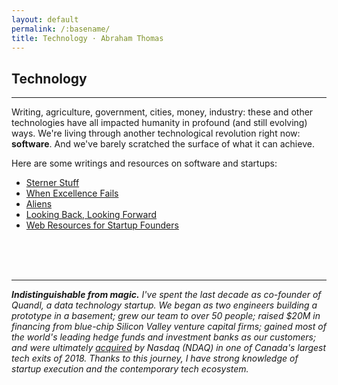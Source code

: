 ```yaml
---
layout: default
permalink: /:basename/
title: Technology · Abraham Thomas
---
```


## Technology

----

Writing, agriculture, government, cities, money, industry: these and other technologies have all impacted humanity in profound (and still evolving) ways.  We're living through another technological revolution right now: **software**.  And we've barely scratched the surface of what it can achieve.

Here are some writings and resources on software and startups: 

* [Sterner Stuff](/sterner-stuff)  
* [When Excellence Fails](/when-excellence-fails)  
* [Aliens](/aliens)  
* [Looking Back, Looking Forward](/looking-back-looking-forward) 
* [Web Resources for Startup Founders](/web-resources-for-founders)

 
<br/>
<br/>
<br/>

----

<i><b>Indistinguishable from magic.</b> I've spent the last decade as co-founder of Quandl, a data technology startup.  We began as two engineers building a prototype in a basement; grew our team to over 50 people; raised $20M in financing from blue-chip Silicon Valley venture capital firms; gained most of the world's leading hedge funds and investment banks as our customers; and were ultimately [acquired](https://blog.quandl.com/quandl-the-next-chapter) by Nasdaq (NDAQ) in one of Canada's largest tech exits of 2018.  Thanks to this journey, I have strong knowledge of startup execution and the contemporary tech ecosystem.</i>